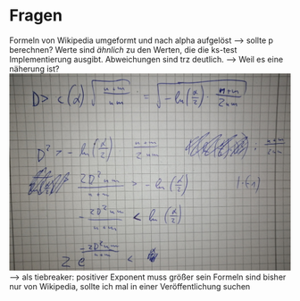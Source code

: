 # Fragen

Formeln von Wikipedia umgeformt und nach alpha aufgelöst --> sollte p berechnen? Werte sind _ähnlich_ zu den Werten, die
die ks-test Implementierung ausgibt. Abweichungen sind trz deutlich. --> Weil es eine näherung ist?
![Rechnung](IMG_20220423_163300.jpg)
--> als tiebreaker: positiver Exponent muss größer sein
Formeln sind bisher nur von Wikipedia, sollte ich mal in einer Veröffentlichung suchen